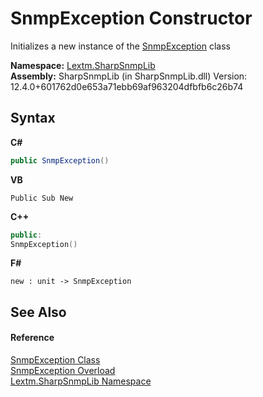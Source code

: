 # SnmpException Constructor 
 

Initializes a new instance of the <a href="T_Lextm_SharpSnmpLib_SnmpException">SnmpException</a> class

**Namespace:**&nbsp;<a href="N_Lextm_SharpSnmpLib">Lextm.SharpSnmpLib</a><br />**Assembly:**&nbsp;SharpSnmpLib (in SharpSnmpLib.dll) Version: 12.4.0+601762d0e653a71ebb69af963204dfbfb6c26b74

## Syntax

**C#**<br />
``` C#
public SnmpException()
```

**VB**<br />
``` VB
Public Sub New
```

**C++**<br />
``` C++
public:
SnmpException()
```

**F#**<br />
``` F#
new : unit -> SnmpException
```


## See Also


#### Reference
<a href="T_Lextm_SharpSnmpLib_SnmpException">SnmpException Class</a><br /><a href="Overload_Lextm_SharpSnmpLib_SnmpException__ctor">SnmpException Overload</a><br /><a href="N_Lextm_SharpSnmpLib">Lextm.SharpSnmpLib Namespace</a><br />
